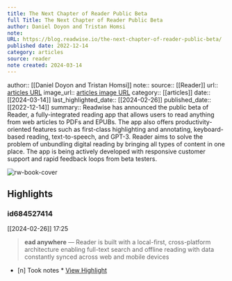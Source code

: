 ```yaml
---
title: The Next Chapter of Reader Public Beta
full Title: The Next Chapter of Reader Public Beta
author: Daniel Doyon and Tristan Homsi
note: 
URL: https://blog.readwise.io/the-next-chapter-of-reader-public-beta/
published date: 2022-12-14
category: articles
source: reader
note created: 2024-03-14
---
```

author:: [[Daniel Doyon and Tristan Homsi]]
note:: 
source:: [[Reader]]
url:: [articles URL](https://blog.readwise.io/the-next-chapter-of-reader-public-beta/)
image_url:: [articles image URL](https://s3.amazonaws.com/readwiseio/2022/12/OG-Reader-1.png)
category:: [[articles]]
date:: [[2024-03-14]]
last_highlighted_date:: [[2024-02-26]]
published_date:: [[2022-12-14]]
summary:: Readwise has announced the public beta of Reader, a fully-integrated reading app that allows users to read anything from web articles to PDFs and EPUBs. The app also offers productivity-oriented features such as first-class highlighting and annotating, keyboard-based reading, text-to-speech, and GPT-3. Reader aims to solve the problem of unbundling digital reading by bringing all types of content in one place. The app is being actively developed with responsive customer support and rapid feedback loops from beta testers.

![rw-book-cover](https://s3.amazonaws.com/readwiseio/2022/12/OG-Reader-1.png)

## Highlights
### id684527414
[[2024-02-26]] 17:25
> **ead anywhere** — Reader is built with a local-first, cross-platform architecture enabling full-text search and offline reading with data constantly synced across web and mobile devices

- [n] Took notes  * [View Highlight](https://read.readwise.io/read/01hqktgvsg893jcb87mw9td5xj)


